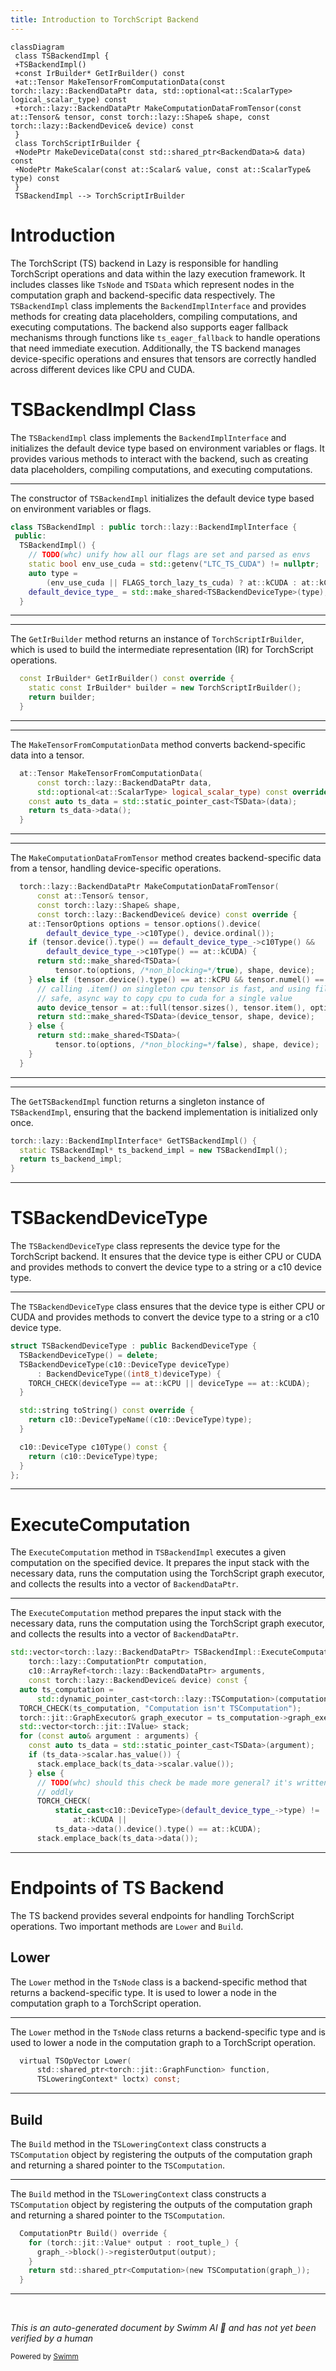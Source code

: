 ```yaml
---
title: Introduction to TorchScript Backend
---
```

```mermaid
classDiagram
 class TSBackendImpl {
 +TSBackendImpl()
 +const IrBuilder* GetIrBuilder() const
 +at::Tensor MakeTensorFromComputationData(const torch::lazy::BackendDataPtr data, std::optional<at::ScalarType> logical_scalar_type) const
 +torch::lazy::BackendDataPtr MakeComputationDataFromTensor(const at::Tensor& tensor, const torch::lazy::Shape& shape, const torch::lazy::BackendDevice& device) const
 }
 class TorchScriptIrBuilder {
 +NodePtr MakeDeviceData(const std::shared_ptr<BackendData>& data) const
 +NodePtr MakeScalar(const at::Scalar& value, const at::ScalarType& type) const
 }
 TSBackendImpl --> TorchScriptIrBuilder
```

# Introduction

The TorchScript (TS) backend in Lazy is responsible for handling TorchScript operations and data within the lazy execution framework. It includes classes like `TsNode` and `TSData` which represent nodes in the computation graph and backend-specific data respectively. The `TSBackendImpl` class implements the `BackendImplInterface` and provides methods for creating data placeholders, compiling computations, and executing computations. The backend also supports eager fallback mechanisms through functions like `ts_eager_fallback` to handle operations that need immediate execution. Additionally, the TS backend manages device-specific operations and ensures that tensors are correctly handled across different devices like CPU and CUDA.

# TSBackendImpl Class

The `TSBackendImpl` class implements the `BackendImplInterface` and initializes the default device type based on environment variables or flags. It provides various methods to interact with the backend, such as creating data placeholders, compiling computations, and executing computations.

<SwmSnippet path="/torch/csrc/lazy/ts_backend/ts_backend_impl.cpp" line="42">

---

The constructor of `TSBackendImpl` initializes the default device type based on environment variables or flags.

```c++
class TSBackendImpl : public torch::lazy::BackendImplInterface {
 public:
  TSBackendImpl() {
    // TODO(whc) unify how all our flags are set and parsed as envs
    static bool env_use_cuda = std::getenv("LTC_TS_CUDA") != nullptr;
    auto type =
        (env_use_cuda || FLAGS_torch_lazy_ts_cuda) ? at::kCUDA : at::kCPU;
    default_device_type_ = std::make_shared<TSBackendDeviceType>(type);
  }
```

---

</SwmSnippet>

<SwmSnippet path="/torch/csrc/lazy/ts_backend/ts_backend_impl.cpp" line="52">

---

The `GetIrBuilder` method returns an instance of `TorchScriptIrBuilder`, which is used to build the intermediate representation (IR) for TorchScript operations.

```c++
  const IrBuilder* GetIrBuilder() const override {
    static const IrBuilder* builder = new TorchScriptIrBuilder();
    return builder;
  }
```

---

</SwmSnippet>

<SwmSnippet path="/torch/csrc/lazy/ts_backend/ts_backend_impl.cpp" line="82">

---

The `MakeTensorFromComputationData` method converts backend-specific data into a tensor.

```c++
  at::Tensor MakeTensorFromComputationData(
      const torch::lazy::BackendDataPtr data,
      std::optional<at::ScalarType> logical_scalar_type) const override {
    const auto ts_data = std::static_pointer_cast<TSData>(data);
    return ts_data->data();
  }
```

---

</SwmSnippet>

<SwmSnippet path="/torch/csrc/lazy/ts_backend/ts_backend_impl.cpp" line="89">

---

The `MakeComputationDataFromTensor` method creates backend-specific data from a tensor, handling device-specific operations.

```c++
  torch::lazy::BackendDataPtr MakeComputationDataFromTensor(
      const at::Tensor& tensor,
      const torch::lazy::Shape& shape,
      const torch::lazy::BackendDevice& device) const override {
    at::TensorOptions options = tensor.options().device(
        default_device_type_->c10Type(), device.ordinal());
    if (tensor.device().type() == default_device_type_->c10Type() &&
        default_device_type_->c10Type() == at::kCUDA) {
      return std::make_shared<TSData>(
          tensor.to(options, /*non_blocking=*/true), shape, device);
    } else if (tensor.device().type() == at::kCPU && tensor.numel() == 1) {
      // calling .item() on singleton cpu tensor is fast, and using fill is a
      // safe, async way to copy cpu to cuda for a single value
      auto device_tensor = at::full(tensor.sizes(), tensor.item(), options);
      return std::make_shared<TSData>(device_tensor, shape, device);
    } else {
      return std::make_shared<TSData>(
          tensor.to(options, /*non_blocking=*/false), shape, device);
    }
  }
```

---

</SwmSnippet>

<SwmSnippet path="/torch/csrc/lazy/ts_backend/ts_backend_impl.cpp" line="267">

---

The `GetTSBackendImpl` function returns a singleton instance of `TSBackendImpl`, ensuring that the backend implementation is initialized only once.

```c++
torch::lazy::BackendImplInterface* GetTSBackendImpl() {
  static TSBackendImpl* ts_backend_impl = new TSBackendImpl();
  return ts_backend_impl;
}
```

---

</SwmSnippet>

# TSBackendDeviceType

The `TSBackendDeviceType` class represents the device type for the TorchScript backend. It ensures that the device type is either CPU or CUDA and provides methods to convert the device type to a string or a c10 device type.

<SwmSnippet path="/torch/csrc/lazy/ts_backend/ts_backend_impl.cpp" line="26">

---

The `TSBackendDeviceType` class ensures that the device type is either CPU or CUDA and provides methods to convert the device type to a string or a c10 device type.

```c++
struct TSBackendDeviceType : public BackendDeviceType {
  TSBackendDeviceType() = delete;
  TSBackendDeviceType(c10::DeviceType deviceType)
      : BackendDeviceType((int8_t)deviceType) {
    TORCH_CHECK(deviceType == at::kCPU || deviceType == at::kCUDA);
  }

  std::string toString() const override {
    return c10::DeviceTypeName((c10::DeviceType)type);
  }

  c10::DeviceType c10Type() const {
    return (c10::DeviceType)type;
  }
};
```

---

</SwmSnippet>

# ExecuteComputation

The `ExecuteComputation` method in `TSBackendImpl` executes a given computation on the specified device. It prepares the input stack with the necessary data, runs the computation using the TorchScript graph executor, and collects the results into a vector of `BackendDataPtr`.

<SwmSnippet path="/torch/csrc/lazy/ts_backend/ts_backend_impl.cpp" line="207">

---

The `ExecuteComputation` method prepares the input stack with the necessary data, runs the computation using the TorchScript graph executor, and collects the results into a vector of `BackendDataPtr`.

```c++
std::vector<torch::lazy::BackendDataPtr> TSBackendImpl::ExecuteComputation(
    torch::lazy::ComputationPtr computation,
    c10::ArrayRef<torch::lazy::BackendDataPtr> arguments,
    const torch::lazy::BackendDevice& device) const {
  auto ts_computation =
      std::dynamic_pointer_cast<torch::lazy::TSComputation>(computation);
  TORCH_CHECK(ts_computation, "Computation isn't TSComputation");
  torch::jit::GraphExecutor& graph_executor = ts_computation->graph_executor();
  std::vector<torch::jit::IValue> stack;
  for (const auto& argument : arguments) {
    const auto ts_data = std::static_pointer_cast<TSData>(argument);
    if (ts_data->scalar.has_value()) {
      stack.emplace_back(ts_data->scalar.value());
    } else {
      // TODO(whc) should this check be made more general? it's written somewhat
      // oddly
      TORCH_CHECK(
          static_cast<c10::DeviceType>(default_device_type_->type) !=
              at::kCUDA ||
          ts_data->data().device().type() == at::kCUDA);
      stack.emplace_back(ts_data->data());
```

---

</SwmSnippet>

# Endpoints of TS Backend

The TS backend provides several endpoints for handling TorchScript operations. Two important methods are `Lower` and `Build`.

## Lower

The `Lower` method in the `TsNode` class is a backend-specific method that returns a backend-specific type. It is used to lower a node in the computation graph to a TorchScript operation.

<SwmSnippet path="/torch/csrc/lazy/ts_backend/ts_node.h" line="55">

---

The `Lower` method in the `TsNode` class returns a backend-specific type and is used to lower a node in the computation graph to a TorchScript operation.

```c
  virtual TSOpVector Lower(
      std::shared_ptr<torch::jit::GraphFunction> function,
      TSLoweringContext* loctx) const;
```

---

</SwmSnippet>

## Build

The `Build` method in the `TSLoweringContext` class constructs a `TSComputation` object by registering the outputs of the computation graph and returning a shared pointer to the `TSComputation`.

<SwmSnippet path="/torch/csrc/lazy/ts_backend/ts_lowering_context.h" line="91">

---

The `Build` method in the `TSLoweringContext` class constructs a `TSComputation` object by registering the outputs of the computation graph and returning a shared pointer to the `TSComputation`.

```c
  ComputationPtr Build() override {
    for (torch::jit::Value* output : root_tuple_) {
      graph_->block()->registerOutput(output);
    }
    return std::shared_ptr<Computation>(new TSComputation(graph_));
  }
```

---

</SwmSnippet>

&nbsp;

*This is an auto-generated document by Swimm AI 🌊 and has not yet been verified by a human*

<SwmMeta version="3.0.0" repo-id="Z2l0aHViJTNBJTNBcHl0b3JjaC1hdXRvZG9jcy1kZW1vJTNBJTNBU3dpbW0tRGVtbw==" repo-name="pytorch-autodocs-demo"><sup>Powered by [Swimm](https://app.swimm.io/)</sup></SwmMeta>
